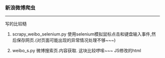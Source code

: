### 新浪微博爬虫

---

写的比较糙

1. scrapy_weibo_selenium.py  使用selenium模拟鼠标点击和键盘输入事件,然后保存网页.(对页面可能出现的异常情况处理不够~~~)

2. weibo_s.py 微博搜索页.内容获取. 这块比较啰嗦~~~ JS修改的html